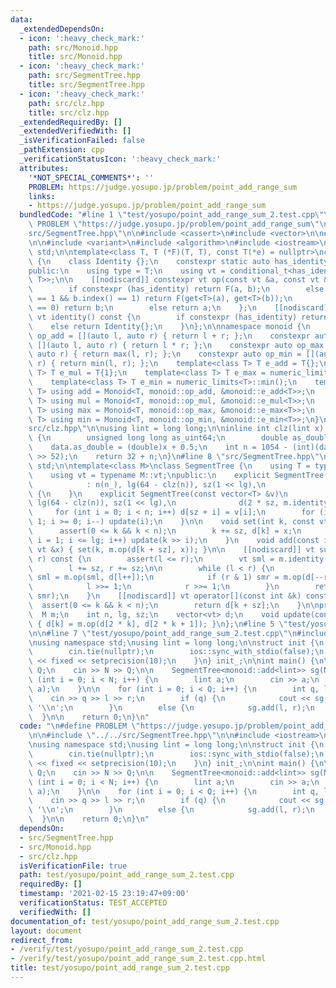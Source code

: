 ```yaml
---
data:
  _extendedDependsOn:
  - icon: ':heavy_check_mark:'
    path: src/Monoid.hpp
    title: src/Monoid.hpp
  - icon: ':heavy_check_mark:'
    path: src/SegmentTree.hpp
    title: src/SegmentTree.hpp
  - icon: ':heavy_check_mark:'
    path: src/clz.hpp
    title: src/clz.hpp
  _extendedRequiredBy: []
  _extendedVerifiedWith: []
  _isVerificationFailed: false
  _pathExtension: cpp
  _verificationStatusIcon: ':heavy_check_mark:'
  attributes:
    '*NOT_SPECIAL_COMMENTS*': ''
    PROBLEM: https://judge.yosupo.jp/problem/point_add_range_sum
    links:
    - https://judge.yosupo.jp/problem/point_add_range_sum
  bundledCode: "#line 1 \"test/yosupo/point_add_range_sum_2.test.cpp\"\n\n#define\
    \ PROBLEM \"https://judge.yosupo.jp/problem/point_add_range_sum\"\n\n#line 2 \"\
    src/SegmentTree.hpp\"\n\n#include <cassert>\n#include <vector>\n\n#line 2 \"src/Monoid.hpp\"\
    \n\n#include <variant>\n#include <algorithm>\n#include <iostream>\n\nusing namespace\
    \ std;\n\ntemplate<class T, T (*F)(T, T), const T(*e) = nullptr>\nclass Monoid\
    \ {\n    class Identity {};\n    constexpr static auto has_identity = !is_null_pointer_v<decltype(e)>;\n\
    public:\n    using type = T;\n    using vt = conditional_t<has_identity, T, variant<Identity,\
    \ T>>;\n\n    [[nodiscard]] constexpr vt op(const vt &a, const vt &b) const {\n\
    \        if constexpr (has_identity) return F(a, b);\n        else if (a.index()\
    \ == 1 && b.index() == 1) return F(get<T>(a), get<T>(b));\n        else if (a.index()\
    \ == 0) return b;\n        else return a;\n    };\n    [[nodiscard]] constexpr\
    \ vt identity() const {\n        if constexpr (has_identity) return *e;\n    \
    \    else return Identity{};\n    }\n};\n\nnamespace monoid {\n    constexpr auto\
    \ op_add = [](auto l, auto r) { return l + r; };\n    constexpr auto op_mul =\
    \ [](auto l, auto r) { return l * r; };\n    constexpr auto op_max = [](auto l,\
    \ auto r) { return max(l, r); };\n    constexpr auto op_min = [](auto l, auto\
    \ r) { return min(l, r); };\n    template<class T> T e_add = T{};\n    template<class\
    \ T> T e_mul = T{1};\n    template<class T> T e_max = numeric_limits<T>::max();\n\
    \    template<class T> T e_min = numeric_limits<T>::min();\n    template<class\
    \ T> using add = Monoid<T, monoid::op_add, &monoid::e_add<T>>;\n    template<class\
    \ T> using mul = Monoid<T, monoid::op_mul, &monoid::e_mul<T>>;\n    template<class\
    \ T> using max = Monoid<T, monoid::op_max, &monoid::e_max<T>>;\n    template<class\
    \ T> using min = Monoid<T, monoid::op_min, &monoid::e_min<T>>;\n}\n#line 2 \"\
    src/clz.hpp\"\n\nusing lint = long long;\n\ninline int clz(lint x) {\n    union\
    \ {\n        unsigned long long as_uint64;\n        double as_double;\n    } data{};\n\
    \    data.as_double = (double)x + 0.5;\n    int n = 1054 - (int)(data.as_uint64\
    \ >> 52);\n    return 32 + n;\n}\n#line 8 \"src/SegmentTree.hpp\"\n\nusing namespace\
    \ std;\n\ntemplate<class M>\nclass SegmentTree {\n    using T = typename M::type;\n\
    \    using vt = typename M::vt;\npublic:\n    explicit SegmentTree(const int &n_)\n\
    \            : n(n_), lg(64 - clz(n)), sz(1 << lg),\n              d(2 * sz, m.identity())\
    \ {\n    }\n    explicit SegmentTree(const vector<T> &v)\n            : n((int)v.size()),\
    \ lg(64 - clz(n)), sz(1 << lg),\n              d(2 * sz, m.identity()) {\n   \
    \     for (int i = 0; i < n; i++) d[sz + i] = v[i];\n        for (int i = sz -\
    \ 1; i >= 0; i--) update(i);\n    }\n\n    void set(int k, const vt &x) {\n  \
    \      assert(0 <= k && k < n);\n        k += sz, d[k] = x;\n        for (int\
    \ i = 1; i <= lg; i++) update(k >> i);\n    }\n    void add(const int &k, const\
    \ vt &x) { set(k, m.op(d[k + sz], x)); }\n\n    [[nodiscard]] vt sum(int l, int\
    \ r) const {\n        assert(l <= r);\n        vt sml = m.identity(), smr = m.identity();\n\
    \        l += sz, r += sz;\n\n        while (l < r) {\n            if (l & 1)\
    \ sml = m.op(sml, d[l++]);\n            if (r & 1) smr = m.op(d[--r], smr);\n\
    \            l >>= 1;\n            r >>= 1;\n        }\n        return m.op(sml,\
    \ smr);\n    }\n    [[nodiscard]] vt operator[](const int &k) const {\n      \
    \  assert(0 <= k && k < n);\n        return d[k + sz];\n    }\n\nprivate:\n  \
    \  M m;\n    int n, lg, sz;\n    vector<vt> d;\n    void update(const int &k)\
    \ { d[k] = m.op(d[2 * k], d[2 * k + 1]); }\n};\n#line 5 \"test/yosupo/point_add_range_sum_2.test.cpp\"\
    \n\n#line 7 \"test/yosupo/point_add_range_sum_2.test.cpp\"\n#include <iomanip>\n\
    \nusing namespace std;\nusing lint = long long;\n\nstruct init {\n    init() {\n\
    \        cin.tie(nullptr);\n        ios::sync_with_stdio(false);\n        cout\
    \ << fixed << setprecision(10);\n    }\n} init_;\n\nint main() {\n\n    int N,\
    \ Q;\n    cin >> N >> Q;\n\n    SegmentTree<monoid::add<lint>> sg(N);\n    for\
    \ (int i = 0; i < N; i++) {\n        lint a;\n        cin >> a;\n        sg.set(i,\
    \ a);\n    }\n\n    for (int i = 0; i < Q; i++) {\n        int q, l, r;\n    \
    \    cin >> q >> l >> r;\n        if (q) {\n            cout << sg.sum(l, r) <<\
    \ '\\n';\n        }\n        else {\n            sg.add(l, r);\n        }\n  \
    \  }\n\n    return 0;\n}\n"
  code: "\n#define PROBLEM \"https://judge.yosupo.jp/problem/point_add_range_sum\"\
    \n\n#include \"../../src/SegmentTree.hpp\"\n\n#include <iostream>\n#include <iomanip>\n\
    \nusing namespace std;\nusing lint = long long;\n\nstruct init {\n    init() {\n\
    \        cin.tie(nullptr);\n        ios::sync_with_stdio(false);\n        cout\
    \ << fixed << setprecision(10);\n    }\n} init_;\n\nint main() {\n\n    int N,\
    \ Q;\n    cin >> N >> Q;\n\n    SegmentTree<monoid::add<lint>> sg(N);\n    for\
    \ (int i = 0; i < N; i++) {\n        lint a;\n        cin >> a;\n        sg.set(i,\
    \ a);\n    }\n\n    for (int i = 0; i < Q; i++) {\n        int q, l, r;\n    \
    \    cin >> q >> l >> r;\n        if (q) {\n            cout << sg.sum(l, r) <<\
    \ '\\n';\n        }\n        else {\n            sg.add(l, r);\n        }\n  \
    \  }\n\n    return 0;\n}\n"
  dependsOn:
  - src/SegmentTree.hpp
  - src/Monoid.hpp
  - src/clz.hpp
  isVerificationFile: true
  path: test/yosupo/point_add_range_sum_2.test.cpp
  requiredBy: []
  timestamp: '2021-02-15 23:19:47+09:00'
  verificationStatus: TEST_ACCEPTED
  verifiedWith: []
documentation_of: test/yosupo/point_add_range_sum_2.test.cpp
layout: document
redirect_from:
- /verify/test/yosupo/point_add_range_sum_2.test.cpp
- /verify/test/yosupo/point_add_range_sum_2.test.cpp.html
title: test/yosupo/point_add_range_sum_2.test.cpp
---
```

